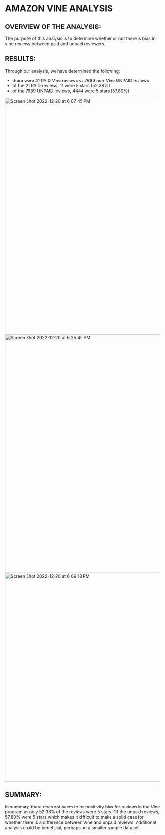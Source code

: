 # AMAZON VINE ANALYSIS

## OVERVIEW OF THE ANALYSIS:

The purpose of this analysis is to determine whether or not there is bias in vine reviews between paid and unpaid reviewers.

## RESULTS: 

Through our analysis, we have determined the following:

- there were 21 PAID Vine reviews vs 7689 non-Vine UNPAID reviews
- of the 21 PAID reviews, 11 were 5 stars (52.38%)
- of the 7689 UNPAID reviews, 4444 were 5 stars (57.80%)

<img width="771" alt="Screen Shot 2022-12-20 at 6 07 45 PM" src="https://user-images.githubusercontent.com/111521163/208785123-295f470a-069a-461d-9e15-1b5760a56077.png">

<img width="778" alt="Screen Shot 2022-12-20 at 6 25 45 PM" src="https://user-images.githubusercontent.com/111521163/208785341-9ba39def-61b2-416a-bd77-1d91c58e6637.png">


<img width="681" alt="Screen Shot 2022-12-20 at 6 09 18 PM" src="https://user-images.githubusercontent.com/111521163/208785165-e642ec04-968b-4564-8291-b42fa7677133.png">



## SUMMARY: 

In summary, there does not seem to be positivity bias for reviews in the Vine program as only 52.38% of the reviews were 5 stars. Of the unpaid reviews, 57.80% were 5 stars which makes it difficult to make a solid case for whether there is a difference between Vine and unpaid reviews. Additional analysis could be beneficial, perhaps on a smaller sample dataset. 
